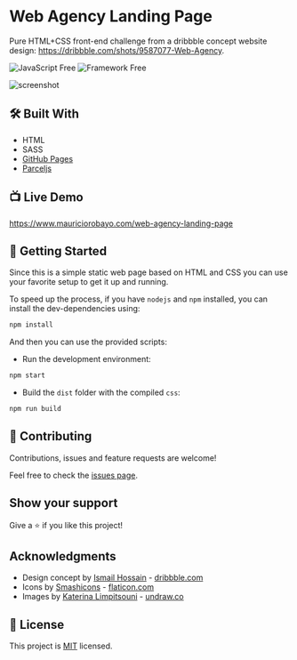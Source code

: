# Web Agency Landing Page

Pure HTML+CSS front-end challenge from a dribbble concept website design: https://dribbble.com/shots/9587077-Web-Agency.

![JavaScript Free](https://img.shields.io/badge/JavaScript-Free-brightgreen)
![Framework Free](https://img.shields.io/badge/Framework-Free-brightgreen)

![screenshot](https://repository-images.githubusercontent.com/235139658/fc358f80-3c45-11ea-8cb2-23d8893ebc64)

## 🛠️ Built With

- HTML
- SASS
- [GitHub Pages](https://pages.github.com/)
- [Parceljs](https://parceljs.org/)

## 📺 Live Demo

https://www.mauriciorobayo.com/web-agency-landing-page

## 🎯 Getting Started

Since this is a simple static web page based on HTML and CSS you can use your favorite setup to get it up and running.

To speed up the process, if you have `nodejs` and `npm` installed, you can install the dev-dependencies using:

```sh
npm install
```

And then you can use the provided scripts:

- Run the development environment:

```sh
npm start
```

- Build the `dist` folder with the compiled `css`:

```sh
npm run build
```

## 🤝 Contributing

Contributions, issues and feature requests are welcome!

Feel free to check the [issues page](https://github.com/MauricioRobayo/web-agency-landing-page/issues).

## Show your support

Give a ⭐️ if you like this project!

## Acknowledgments

- Design concept by [Ismail Hossain](https://dribbble.com/uiuxismail) - [dribbble.com](https://dribbble.com/)
- Icons by [Smashicons](https://www.flaticon.com/authors/smashicons) - [flaticon.com](https://www.flaticon.com/)
- Images by [Katerina Limpitsouni](https://twitter.com/ninalimpi) - [undraw.co](https://undraw.co)

## 📝 License

This project is [MIT](lic.url) licensed.
